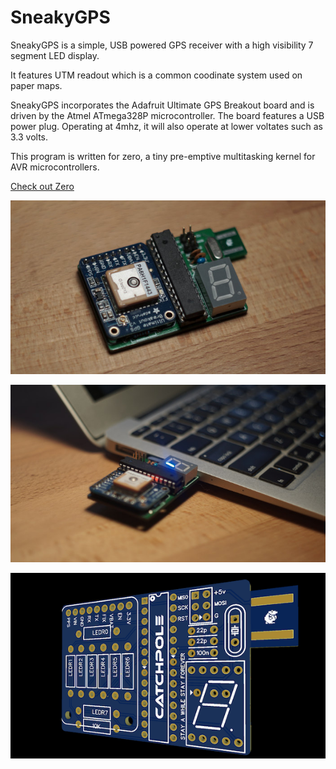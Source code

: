 # SneakyGPS

SneakyGPS is a simple, USB powered GPS receiver with a high visibility 7 segment
LED display.

It features UTM readout which is a common coodinate system used on paper maps.

SneakyGPS incorporates the Adafruit Ultimate GPS Breakout board and is driven by
the Atmel ATmega328P microcontroller.  The board features a USB power plug.
Operating at 4mhz, it will also operate at lower voltates such as 3.3 volts.

This program is written for zero, a tiny pre-emptive multitasking kernel for AVR microcontrollers.

[Check out Zero](https://github.com/TechnoCosmic/zero)

![SneakyGPS](https://github.com/slipperyseal/sneakygps/blob/slippery/doc/sneakygps-board.jpg "SneakyGPS")

![SneakyGPS](https://github.com/slipperyseal/sneakygps/blob/slippery/doc/sneakygps-mac.jpg "SneakyGPS")

![SneakyGPS](https://github.com/slipperyseal/sneakygps/blob/slippery/doc/sneakygps-eda.png "SneakyGPS")
 
